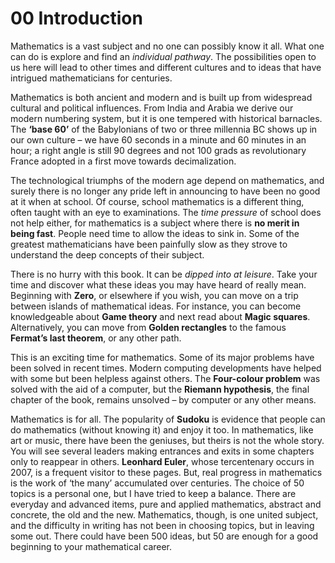 # 00 Introduction

Mathematics is a vast subject and no one can possibly know it all. What one can do is explore and find an *individual pathway*. The possibilities open to us here will lead to other times and different cultures and to ideas that have intrigued mathematicians for centuries.

Mathematics is both ancient and modern and is built up from widespread cultural and political influences. From India and Arabia we derive our modern numbering system, but it is one tempered with historical barnacles. The **‘base 60’** of the Babylonians of two or three millennia BC shows up in our own culture – we have 60 seconds in a minute and 60 minutes in an hour; a right angle is still 90 degrees and not 100 grads as revolutionary France adopted in a first move towards decimalization.

The technological triumphs of the modern age depend on mathematics, and surely there is no longer any pride left in announcing to have been no good at it when at school. Of course, school mathematics is a different thing, often taught with an eye to examinations. The *time pressure* of school does not help either, for mathematics is a subject where there is **no merit in being fast**. People need time to allow the ideas to sink in. Some of the greatest mathematicians have been painfully slow as they strove to understand the deep concepts of their subject.

There is no hurry with this book. It can be *dipped into at leisure*. Take your time and discover what these ideas you may have heard of really mean. Beginning with **Zero**, or elsewhere if you wish, you can move on a trip between islands of mathematical ideas. For instance, you can become knowledgeable about **Game theory** and next read about **Magic squares**. Alternatively, you can move from **Golden rectangles** to the famous **Fermat’s last theorem**, or any other path.

This is an exciting time for mathematics. Some of its major problems have been solved in recent times. Modern computing developments have helped with some but been helpless against others. The **Four-colour problem** was solved with the aid of a computer, but the **Riemann hypothesis**, the final chapter of the book, remains unsolved – by computer or any other means.

Mathematics is for all. The popularity of **Sudoku** is evidence that people can do mathematics (without knowing it) and enjoy it too. In mathematics, like art or music, there have been the geniuses, but theirs is not the whole story. You will see several leaders making entrances and exits in some chapters only to reappear in others. **Leonhard Euler**, whose tercentenary occurs in 2007, is a frequent visitor to these pages. But, real progress in mathematics is the work of ‘the many’ accumulated over centuries. The choice of 50 topics is a personal one, but I have tried to keep a balance. There are everyday and advanced items, pure and applied mathematics, abstract and concrete, the old and the new. Mathematics, though, is one united subject, and the difficulty in writing has not been in choosing topics, but in leaving some out. There could have been 500 ideas, but 50 are enough for a good beginning to your mathematical career.